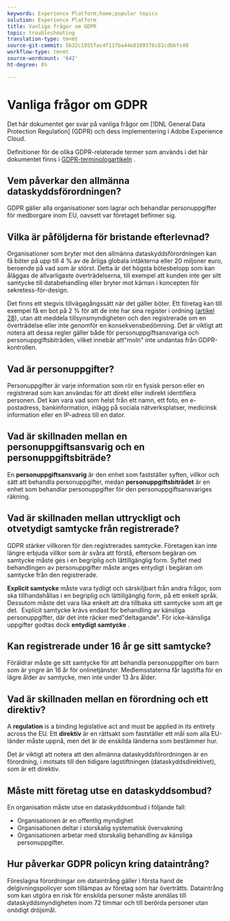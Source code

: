 ```yaml
---
keywords: Experience Platform;home;popular topics
solution: Experience Platform
title: Vanliga frågor om GDPR
topic: troubleshooting
translation-type: tm+mt
source-git-commit: 5b32c1955fac4f137ba44e8189376c81cdbbfc40
workflow-type: tm+mt
source-wordcount: '642'
ht-degree: 0%

---
```



# Vanliga frågor om GDPR

Det här dokumentet ger svar på vanliga frågor om [!DNL General Data Protection Regulation] (GDPR) och dess implementering i Adobe Experience Cloud.

Definitioner för de olika GDPR-relaterade termer som används i det här dokumentet finns i [GDPR-terminologartikeln](terminology.md) .

## Vem påverkar den allmänna dataskyddsförordningen?

GDPR gäller alla organisationer som lagrar och behandlar personuppgifter för medborgare inom EU, oavsett var företaget befinner sig.

## Vilka är påföljderna för bristande efterlevnad?

Organisationer som bryter mot den allmänna dataskyddsförordningen kan få böter på upp till 4 % av de årliga globala intäkterna eller 20 miljoner euro, beroende på vad som är störst. Detta är det högsta bötesbelopp som kan åläggas de allvarligaste överträdelserna, till exempel att kunden inte ger sitt samtycke till databehandling eller bryter mot kärnan i koncepten för sekretess-för-design.

Det finns ett stegvis tillvägagångssätt när det gäller böter. Ett företag kan till exempel få en bot på 2 % för att de inte har sina register i ordning ([artikel 28](http://www.privacy-regulation.eu/en/article-28-processor-GDPR.htm)), utan att meddela tillsynsmyndigheten och den registrerade om en överträdelse eller inte genomför en konsekvensbedömning. Det är viktigt att notera att dessa regler gäller både för personuppgiftsansvariga och personuppgiftsbiträden, vilket innebär att&quot;moln&quot; inte undantas från GDPR-kontrollen.

## Vad är personuppgifter?

Personuppgifter är varje information som rör en fysisk person eller en registrerad som kan användas för att direkt eller indirekt identifiera personen. Det kan vara vad som helst från ett namn, ett foto, en e-postadress, bankinformation, inlägg på sociala nätverksplatser, medicinsk information eller en IP-adress till en dator.

## Vad är skillnaden mellan en personuppgiftsansvarig och en personuppgiftsbiträde?

En **personuppgiftsansvarig** är den enhet som fastställer syften, villkor och sätt att behandla personuppgifter, medan **personuppgiftsbiträdet** är en enhet som behandlar personuppgifter för den personuppgiftsansvariges räkning.

## Vad är skillnaden mellan uttryckligt och otvetydigt samtycke från registrerade?

GDPR stärker villkoren för den registrerades samtycke. Företagen kan inte längre erbjuda villkor som är svåra att förstå, eftersom begäran om samtycke måste ges i en begriplig och lättillgänglig form. Syftet med behandlingen av personuppgifter måste anges entydigt i begäran om samtycke från den registrerade.

**Explicit samtycke** måste vara tydligt och särskiljbart från andra frågor, som ska tillhandahållas i en begriplig och lättillgänglig form, på ett enkelt språk. Dessutom måste det vara lika enkelt att dra tillbaka sitt samtycke som att ge det. &#x200B; Explicit samtycke krävs endast för behandling av känsliga personuppgifter, där det inte räcker med&quot;deltagande&quot;. För icke-känsliga uppgifter godtas dock **entydigt samtycke** .

## Kan registrerade under 16 år ge sitt samtycke?

Föräldrar måste ge sitt samtycke för att behandla personuppgifter om barn som är yngre än 16 år för onlinetjänster. Medlemsstaterna får lagstifta för en lägre ålder av samtycke, men inte under 13 års ålder.

## Vad är skillnaden mellan en förordning och ett direktiv?

A **regulation** is a binding legislative act and must be applied in its entirety across the EU. Ett **direktiv** är en rättsakt som fastställer ett mål som alla EU-länder måste uppnå, men det är de enskilda länderna som bestämmer hur.

Det är viktigt att notera att den allmänna dataskyddsförordningen är en förordning, i motsats till den tidigare lagstiftningen (dataskyddsdirektivet), som är ett direktiv.

## Måste mitt företag utse en dataskyddsombud?

En organisation måste utse en dataskyddsombud i följande fall:

* Organisationen är en offentlig myndighet
* Organisationen deltar i storskalig systematisk övervakning
* Organisationen arbetar med storskalig behandling av känsliga personuppgifter.

## Hur påverkar GDPR policyn kring dataintrång?

Föreslagna förordningar om dataintrång gäller i första hand de delgivningspolicyer som tillämpas av företag som har överträtts. Dataintrång som kan utgöra en risk för enskilda personer måste anmälas till dataskyddsmyndigheten inom 72 timmar och till berörda personer utan onödigt dröjsmål.